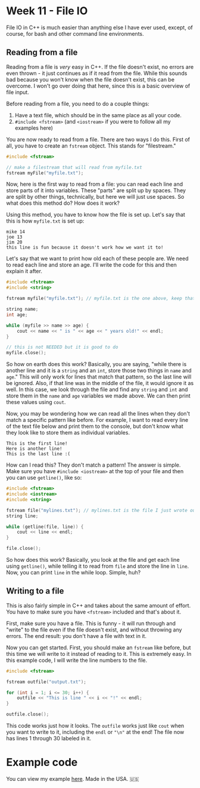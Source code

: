 # Week 11 - File IO

File IO in C++ is much easier than anything else I have ever used, except, of course, for bash and other command line environments.

## Reading from a file

Reading from a file is *very* easy in C++. If the file doesn't exist, no errors are even thrown - it just continues as if it read from the file. While this sounds bad because you won't know when the file doesn't exist, this can be overcome. I won't go over doing that here, since this is a basic overview of file input.

Before reading from a file, you need to do a couple things:

1. Have a text file, which should be in the same place as all your code.
2. `#include <fstream>` (and `<iostream>` if you were to follow all my examples here)

You are now ready to read from a file. There are two ways I do this. First of all, you have to create an `fstream` object. This stands for "filestream."

```c++
#include <fstream>

// make a filestream that will read from myfile.txt
fstream myFile("myfile.txt");
```

Now, here is the first way to read from a file: you can read each line and store parts of it into variables. These "parts" are split up by spaces. They are split by other things, technically, but here we will just use spaces. So what does this method do? How does it work?

Using this method, you have to know how the file is set up. Let's say that this is how `myfile.txt` is set up:

```
mike 14
joe 13
jim 20
this line is fun because it doesn't work how we want it to!
```

Let's say that we want to print how old each of these people are. We need to read each line and store an age. I'll write the code for this and then explain it after.

```c++
#include <fstream>
#include <string>

fstream myfile("myfile.txt"); // myfile.txt is the one above, keep that in mind

string name;
int age;

while (myfile >> name >> age) {
	cout << name << " is " << age << " years old!" << endl;
}

// this is not NEEDED but it is good to do
myfile.close();
```

So how on earth does this work? Basically, you are saying, "while there is another line and it is a `string` and an `int`, store those two things in `name` and `age`." This will only work for lines that match that pattern, so the last line will be ignored. Also, if that line was in the middle of the file, it would ignore it as well. In this case, we look through the file and find any `string` and `int` and store them in the `name` and `age` variables we made above. We can then print these values using `cout`.

Now, you may be wondering how we can read all the lines when they don't match a specific pattern like before. For example, I want to read every line of the text file below and print them to the console, but don't know what they look like to store them as individual variables.

```
This is the first line!
Here is another line!
This is the last line :(
```

How can I read this? They don't match a pattern! The answer is simple. Make sure you have `#include <iostream>` at the top of your file and then you can use `getline()`, like so:

```c++
#include <fstream>
#include <iostream>
#include <string>

fstream file("mylines.txt"); // mylines.txt is the file I just wrote out above
string line;

while (getline(file, line)) {
	cout << line << endl;
}

file.close();
```

So how does this work? Basically, you look at the file and get each line using `getline()`, while telling it to read from `file` and store the line in `line`. Now, you can print `line` in the while loop. Simple, huh?

## Writing to a file

This is also fairly simple in C++ and takes about the same amount of effort. You have to make sure you have `<fstream>` included and that's about it.

First, make sure you have a file. This is funny - it will run through and "write" to the file even if the file doesn't exist, and without throwing any errors. The end result: you don't have a file with text in it.

Now you can get started. First, you should make an `fstream` like before, but this time we will write to it instead of reading to it. This is extremely easy. In this example code, I will write the line numbers to the file.

```c++
#include <fstream>

fstream outfile("output.txt");

for (int i = 1; i <= 30; i++) {
	outfile << "This is line " << i << "!" << endl;
}

outfile.close();
```

This code works just how it looks. The `outfile` works just like `cout` when you want to write to it, including the `endl` or `"\n"` at the end! The file now has lines 1 through 30 labeled in it.

# Example code

You can view my example [here](code/). Made in the USA. :us:
